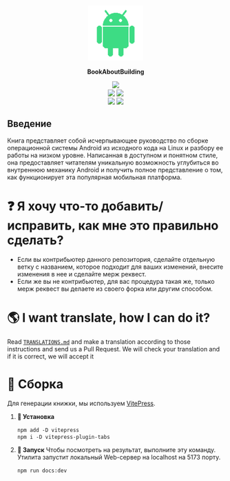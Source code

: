 <p align="center">
  <img src="https://raw.githubusercontent.com/Roker2/BookAboutBuilding/master/website/public/icon.png" width="128"/>
  <p align="center"><b>BookAboutBuilding</b></p>
</p>

<p align="center">
<img src="https://img.shields.io/badge/Android-3DDC84?style=for-the-badge&logo=android&logoColor=white"/><br>
<img src="https://img.shields.io/badge/lineageos-167C80?style=for-the-badge&logo=lineageos&logoColor=white"/>
<img src="https://img.shields.io/badge/Linux-FCC624?style=for-the-badge&logo=linux&logoColor=black"/><br>
<img src="https://img.shields.io/badge/Arch%20Linux-1793D1?logo=arch-linux&logoColor=fff&style=for-the-badge"/>
<img src="https://img.shields.io/badge/Debian-D70A53?style=for-the-badge&logo=debian&logoColor=white"/>
</p>

## Введение

Книга представляет собой исчерпывающее руководство по сборке операционной системы Android из исходного кода на Linux и разбору ее работы на низком уровне. Написанная в доступном и понятном стиле, она предоставляет читателям уникальную возможность углубиться во внутреннюю механику Android и получить полное представление о том, как функционирует эта популярная мобильная платформа.

# ❓ Я хочу что-то добавить/исправить, как мне это правильно сделать?

* Если вы контрибьютер данного репозитория, сделайте отдельную ветку с названием, которое подходит для ваших изменений, внесите изменения в нее и сделайте мерж реквест. 
* Если же вы не контрибьютер, для вас процедура такая же, только мерж реквест вы делаете из своего форка или другим способом.

# 🌎 I want translate, how I can do it?
Read [`TRANSLATIONS.md`](https://raw.githubusercontent.com/Roker2/BookAboutBuilding/master/TRANSLATIONS.md) and make a translation according to those instructions and send us a Pull Request. We will check your translation and if it is correct, we will accept it

# 🔨 Сборка

Для генерации книжки, мы используем [VitePress](https://vitepress.dev/).
1. <b>🦀 Установка</b>

	```
	npm add -D vitepress
	npm i -D vitepress-plugin-tabs
	```
2. <b>🚀 Запуск</b>
	Чтобы посмотреть на результат, выполните эту команду. Утилита запустит локальный Web-сервер на localhost на 5173 порту.
	```
	npm run docs:dev
	```

